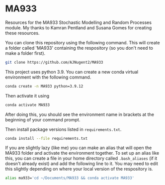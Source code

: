 # MA933
Resources for the MA933 Stochastic Modelling and Random Processes module.
My thanks to Kamran Pentland and Susana Gomes for creating these resources. 

You can clone this repository using the following command. This will create a folder called 'MA933' containing the respository (so you don't need to make a folder first). 
```bash
git clone https://github.com/AJNugent2/MA933
```

This project uses python 3.9. You can create a new conda virtual environment with the following command.
```bash
conda create -n MA933 python=3.9.12
```
Then activate it using
```bash
conda activate MA933
```
After doing this, you should see the environment name in brackets at the beginning of your command prompt.

Then install package versions listed in `requirements.txt`.
```bash
conda install --file requirements.txt
```

If you are slightly lazy (like me) you can make an alias that will open the MA933 folder and activate the environment together. To set up an alias like this, you can create a file in your home directory called `.bash_aliases` (if it doesn't already exist) and add the following line to it. You may need to edit this slightly depending on where your local version of the respository is. 
```bash
alias ma933='cd ~/Documents/MA933 && conda activate MA933'
```
